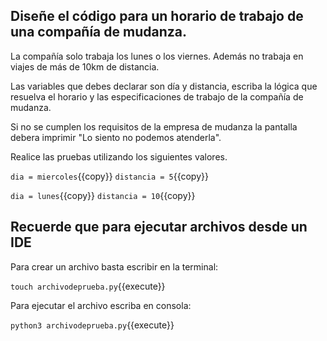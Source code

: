 ## Diseñe el código para un horario de trabajo de una compañía de mudanza.

La compañía solo trabaja los lunes o los viernes. Además no trabaja en viajes de más de 10km de distancia.

Las variables que debes declarar son día y distancia, escriba la lógica que resuelva el horario y las especificaciones de trabajo de la compañía de mudanza.

Si no se cumplen los requisitos de la empresa de mudanza la pantalla debera imprimir "Lo siento no podemos atenderla".


Realice las pruebas utilizando los siguientes valores. 

`dia = miercoles`{{copy}}
`distancia = 5`{{copy}}

`dia = lunes`{{copy}}
`distancia = 10`{{copy}}

## Recuerde que para ejecutar archivos desde un IDE

Para crear un archivo basta escribir en la terminal:

`touch archivodeprueba.py`{{execute}}

Para ejecutar el archivo escriba en consola:

`python3 archivodeprueba.py`{{execute}}
